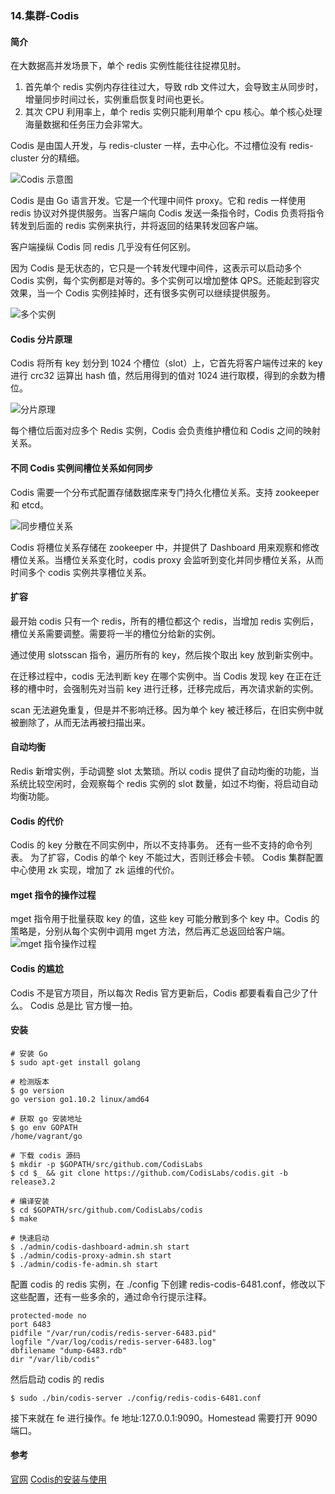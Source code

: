 ### 14.集群-Codis

#### 简介
在大数据高并发场景下，单个 redis 实例性能往往捉襟见肘。
1. 首先单个 redis 实例内存往往过大，导致 rdb 文件过大，会导致主从同步时，增量同步时间过长，实例重启恢复时间也更长。
2. 其次 CPU 利用率上，单个 redis 实例只能利用单个 cpu 核心。单个核心处理海量数据和任务压力会非常大。


Codis 是由国人开发，与 redis-cluster 一样，去中心化。不过槽位没有 redis-cluster 分的精细。

![Codis 示意图](https://user-gold-cdn.xitu.io/2018/7/4/16464134248c9f73?imageView2/0/w/1280/h/960/format/webp/ignore-error/1)

Codis 是由 Go 语言开发。它是一个代理中间件 proxy。它和 redis 一样使用 redis 协议对外提供服务。当客户端向 Codis 发送一条指令时，Codis 负责将指令转发到后面的  redis 实例来执行，并将返回的结果转发回客户端。

客户端操纵 Codis 同 redis 几乎没有任何区别。

因为 Codis 是无状态的，它只是一个转发代理中间件，这表示可以启动多个 Codis 实例，每个实例都是对等的。多个实例可以增加整体 QPS。还能起到容灾效果，当一个 Codis  实例挂掉时，还有很多实例可以继续提供服务。

![多个实例](https://user-gold-cdn.xitu.io/2018/7/4/1646414ff83e5846?imageView2/0/w/1280/h/960/format/webp/ignore-error/1)

#### Codis 分片原理
Codis 将所有 key 划分到 1024 个槽位（slot）上，它首先将客户端传过来的 key 进行 crc32 运算出 hash 值，然后用得到的值对 1024 进行取模，得到的余数为槽位。

![分片原理](https://user-gold-cdn.xitu.io/2018/5/30/163b010123791e6a?imageView2/0/w/1280/h/960/format/webp/ignore-error/1)

每个槽位后面对应多个 Redis 实例，Codis 会负责维护槽位和 Codis 之间的映射关系。

#### 不同 Codis 实例间槽位关系如何同步
Codis 需要一个分布式配置存储数据库来专门持久化槽位关系。支持 zookeeper 和 etcd。

![同步槽位关系](https://user-gold-cdn.xitu.io/2018/7/4/16464178c9cc01fd?imageView2/0/w/1280/h/960/format/webp/ignore-error/1)

Codis 将槽位关系存储在 zookeeper 中，并提供了 Dashboard 用来观察和修改槽位关系。当槽位关系变化时，codis proxy 会监听到变化并同步槽位关系，从而时间多个 codis 实例共享槽位关系。



#### 扩容
最开始 codis 只有一个 redis，所有的槽位都这个 redis，当增加 redis 实例后，槽位关系需要调整。需要将一半的槽位分给新的实例。

通过使用 slotsscan 指令，遍历所有的 key，然后挨个取出 key 放到新实例中。

在迁移过程中，codis 无法判断 key 在哪个实例中。当 Codis 发现 key 在正在迁移的槽中时，会强制先对当前 key 进行迁移，迁移完成后，再次请求新的实例。

scan 无法避免重复，但是并不影响迁移。因为单个 key 被迁移后，在旧实例中就被删除了，从而无法再被扫描出来。


#### 自动均衡
Redis 新增实例，手动调整 slot 太繁琐。所以 codis 提供了自动均衡的功能，当系统比较空闲时，会观察每个 redis 实例的 slot 数量，如过不均衡，将启动自动均衡功能。


#### Codis 的代价
Codis 的 key 分散在不同实例中，所以不支持事务。
还有一些不支持的命令列表。
为了扩容，Codis 的单个 key 不能过大，否则迁移会卡顿。
Codis 集群配置中心使用 zk 实现，增加了 zk 运维的代价。

#### mget 指令的操作过程
mget 指令用于批量获取 key 的值，这些 key 可能分散到多个 key 中。Codis 的策略是，分别从每个实例中调用 mget 方法，然后再汇总返回给客户端。
![mget 指令操作过程](https://user-gold-cdn.xitu.io/2018/7/10/16481f2b7825a89f?imageView2/0/w/1280/h/960/format/webp/ignore-error/1)

#### Codis 的尴尬
Codis 不是官方项目，所以每次 Redis 官方更新后，Codis 都要看看自己少了什么。
Codis 总是比 官方慢一拍。




#### 安装
```shell
# 安装 Go
$ sudo apt-get install golang

# 检测版本
$ go version
go version go1.10.2 linux/amd64

# 获取 go 安装地址
$ go env GOPATH
/home/vagrant/go

# 下载 codis 源码
$ mkdir -p $GOPATH/src/github.com/CodisLabs
$ cd $_ && git clone https://github.com/CodisLabs/codis.git -b release3.2

# 编译安装
$ cd $GOPATH/src/github.com/CodisLabs/codis
$ make

# 快速启动
$ ./admin/codis-dashboard-admin.sh start
$ ./admin/codis-proxy-admin.sh start
$ ./admin/codis-fe-admin.sh start
```

配置 codis 的 redis 实例，在 ./config 下创建 redis-codis-6481.conf，修改以下这些配置，还有一些多余的，通过命令行提示注释。
```shell
protected-mode no
port 6483
pidfile "/var/run/codis/redis-server-6483.pid"
logfile "/var/log/codis/redis-server-6483.log"
dbfilename "dump-6483.rdb"
dir "/var/lib/codis"
```
然后启动 codis 的 redis
```shell
$ sudo ./bin/codis-server ./config/redis-codis-6481.conf
```

接下来就在 fe 进行操作。fe 地址:127.0.0.1:9090。Homestead 需要打开 9090 端口。

#### 参考

[官网](https://github.com/CodisLabs/codis/blob/release3.2/doc/tutorial_zh.md)
[Codis的安装与使用](https://blog.csdn.net/wangqi880/article/details/65443830)